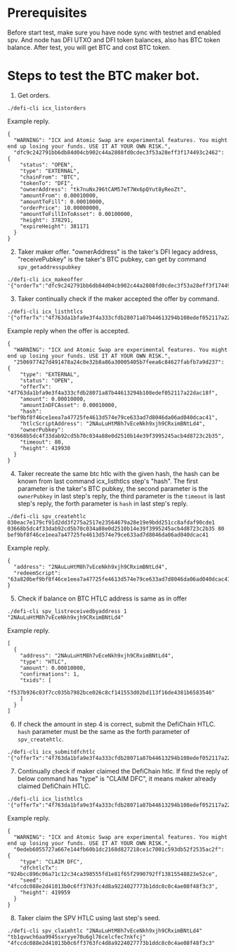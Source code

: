# Prerequisites

Before start test, make sure you have node sync with testnet and enabled spv. And node has DFI UTXO and DFI token balances, also has BTC token balance. After test, you will get BTC and cost BTC token.

# Steps to test the BTC maker bot.

1. Get orders.

```
./defi-cli icx_listorders
```

Example reply.

```
{
  "WARNING": "ICX and Atomic Swap are experimental features. You might end up losing your funds. USE IT AT YOUR OWN RISK.",
  "dfc9c242791bb6db84d04cb902c44a2808fd0cdec3f53a28eff3f174493c2462": {
    "status": "OPEN",
    "type": "EXTERNAL",
    "chainFrom": "BTC",
    "tokenTo": "DFI",
    "ownerAddress": "tk7nuNxJ96tCAM57eT7Wx6pQYut8yReoZt",
    "amountFrom": 0.00010000,
    "amountToFill": 0.00010000,
    "orderPrice": 10.00000000,
    "amountToFillInToAsset": 0.00100000,
    "height": 378291,
    "expireHeight": 381171
  }
}
```

2. Taker maker offer. "ownerAddress" is the taker's DFI legacy address, "receivePubkey" is the taker's BTC pubkey, can get by command `spv_getaddresspubkey`

```
./defi-cli icx_makeoffer '{"orderTx":"dfc9c242791bb6db84d04cb902c44a2808fd0cdec3f53a28eff3f174493c2462","amount":0.0001,"ownerAddress":"tk7nuNxJ96tCAM57eT7Wx6pQYut8yReoZt","receivePubkey":"030eac7e179cf91d2dd3f275a2517e23564679a28e19e9bdd251cc8afdaf90cde1","expiry":200}'
```

3. Taker continually check if the maker accepted the offer by command.

```
./defi-cli icx_listhtlcs '{"offerTx":"4f763da1bfa9e3f4a333cfdb28071a87b44613294b108edef052117a22dac18f"}'
```

Example reply when the offer is accepted.

```
{
  "WARNING": "ICX and Atomic Swap are experimental features. You might end up losing your funds. USE IT AT YOUR OWN RISK.",
  "2506977427d491478a24c0e32b8a86a30005405b7feea6c84627fabfb7a9d237": {
    "type": "EXTERNAL",
    "status": "OPEN",
    "offerTx": "4f763da1bfa9e3f4a333cfdb28071a87b44613294b108edef052117a22dac18f",
    "amount": 0.00010000,
    "amountInDFCAsset": 0.00010000,
    "hash": "bef9bf8f46ce1eea7a47725fe4613d574e79ce633ad7d8046da06ad040dcac41",
    "htlcScriptAddress": "2NAuLuHtM8h7vEceNkh9xjh9CRximBNtLd4",
    "ownerPubkey": "03668b5dc4f33dab92cd5b70c034a88e0d2510b14e39f3995245acb4d8723c2b35",
    "timeout": 80,
    "height": 419930
  }
}
```

4. Taker recreate the same btc htlc with the given hash, the hash can be known from last command icx_listhtlcs step's "hash". The first parameter is the taker's BTC pubkey, the second parameter is the `ownerPubkey` in last step's reply,
the third parameter is the `timeout` is last step's reply, the forth parameter is `hash` in last step's reply.

```
./defi-cli spv_createhtlc 030eac7e179cf91d2dd3f275a2517e23564679a28e19e9bdd251cc8afdaf90cde1 03668b5dc4f33dab92cd5b70c034a88e0d2510b14e39f3995245acb4d8723c2b35 80 bef9bf8f46ce1eea7a47725fe4613d574e79ce633ad7d8046da06ad040dcac41
```

Example reply.

```
{
  "address": "2NAuLuHtM8h7vEceNkh9xjh9CRximBNtLd4",
  "redeemScript": "63a820bef9bf8f46ce1eea7a47725fe4613d574e79ce633ad7d8046da06ad040dcac418821030eac7e179cf91d2dd3f275a2517e23564679a28e19e9bdd251cc8afdaf90cde1670128b2752103668b5dc4f33dab92cd5b70c034a88e0d2510b14e39f3995245acb4d8723c2b3568ac"
}
```

5. Check if balance on BTC HTLC address is same as in offer

```
./defi-cli spv_listreceivedbyaddress 1 "2NAuLuHtM8h7vEceNkh9xjh9CRximBNtLd4"
```

Example reply.

```
[
  {
    "address": "2NAuLuHtM8h7vEceNkh9xjh9CRximBNtLd4",
    "type": "HTLC",
    "amount": 0.00010000,
    "confirmations": 1,
    "txids": [
      "f537b936c03f7cc035b7982bce026c8cf141553d02bd113f16de4381b6583546"
    ]
  }
]
```

6. If check the amount in step 4 is correct, submit the DefiChain HTLC. `hash` parameter must be the same as the forth parameter of `spv_createhtlc`.

```
./defi-cli icx_submitdfchtlc '{"offerTx":"4f763da1bfa9e3f4a333cfdb28071a87b44613294b108edef052117a22dac18f","amount":0.0001,"hash":"bef9bf8f46ce1eea7a47725fe4613d574e79ce633ad7d8046da06ad040dcac41"}'
```

7. Continually check if maker claimed the DefiChain htlc. If find the reply of below command has "type" is "CLAIM DFC", it means maker already claimed DefiChain HTLC.

```
./defi-cli icx_listhtlcs '{"offerTx":"4f763da1bfa9e3f4a333cfdb28071a87b44613294b108edef052117a22dac18f"}'
```

Example reply.

```
{
  "WARNING": "ICX and Atomic Swap are experimental features. You might end up losing your funds. USE IT AT YOUR OWN RISK.",
  "0edeb6055727a667e144fb60b1dc2168d827218ce1c7001c593db52f2535ac2f": {
    "type": "CLAIM DFC",
    "dfchtlcTx": "924bcc896c06a71c12c34ca398555fd1e81f65f2990792ff13815548823e52ce",
    "seed": "4fccdc088e2d41013b0c6ff3763fc4d8a9224027773b1ddc8c0c4ae08f48f3c3",
    "height": 419959
  }
}
```

8. Taker claim the SPV HTLC using last step's seed.

```
./defi-cli spv_claimhtlc "2NAuLuHtM8h7vEceNkh9xjh9CRximBNtLd4" "tb1qvwch6aa9945sxryye70u6gl76celcfec7nkfcj" "4fccdc088e2d41013b0c6ff3763fc4d8a9224027773b1ddc8c0c4ae08f48f3c3"
```
